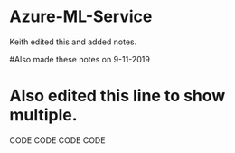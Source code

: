 # Azure-ML-Service

Keith edited this and added notes. 

#Also made these notes on 9-11-2019

# Also edited this line to show multiple.

CODE CODE CODE CODE


